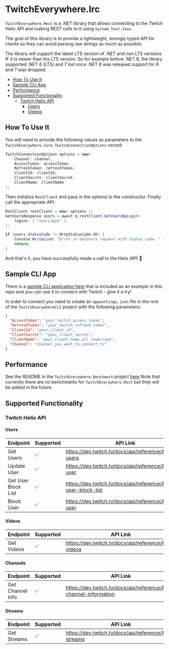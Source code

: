 # TwitchEverywhere.Irc
`TwitchEverywhere.Rest` is a .NET library that allows connecting to the Twitch Helix API and making REST calls to it using `System.Text.Json`.

The goal of this library is to provide a lightweight, strongly typed API for clients so they can avoid parsing raw strings as much as possible.

The library will support the latest LTS version of .NET and non LTS versions IF it is newer than the LTS version.
So for example before .NET 8, the library supported .NET 6 (LTS) and 7 but once .NET 8 was released support for 6 and 7 was dropped.

<!-- TOC -->
* [How To Use It](#how-to-use-it)
* [Sample CLI App](#sample-cli-app)
* [Performance](#performance)
* [Supported Functionality](#supported-functionality)
  * [Twitch Helix API](#twitch-helix-api)
    * [Users](#users)
    * [Videos](#videos)
<!-- TOC -->

## How To Use It
You will need to provide the following values as parameters to the `TwitchEverywhere.Core.TwitchConnectionOptions` record:
```csharp
TwitchConnectionOptions options = new(
    Channel: channel,
    AccessToken: accessToken,
    RefreshToken: refreshToken,
    ClientId: clientId,
    ClientSecret: clientSecret,
    ClientName: clientName
);
```

Then initialize `RestClient` and pass in the options to the constructor.
Finally call the appropriate API:
```csharp
RestClient restClient = new( options );
GetUsersResponse users = await m_restClient.GetUsersByLogin(
    logins: [ "userLogin" ] 
);

if (users.StatusCode != HttpStatusCode.OK) {
    Console.WriteLine( "Error in GetUsers request with status code: " + users.StatusCode );
    return;
}
```

And that's it, you have successfully made a call to the Helix API! 🎉

## Sample CLI App
There is a [sample CLI application here](https://github.com/pureooze/TwitchEverywhere/tree/main/TwitchEverywhereCLI) that is included as an example in this repo and you can use it to connect with Twitch – give it a try!

In order to connect you need to create an `appsettings.json` file in the root of the `TwitchEverywhereCLI` project with the following parameters:

```json
{
  "AccessToken": "your_twitch_access_token",
  "RefreshToken": "your_twitch_refresh_token",
  "ClientId": "your_client_id",
  "ClientSecret": "your_client_secret",
  "ClientName": "your_client_name_all_lowercase",
  "Channel": "channel_you_want_to_connect_to"
}
```

## Performance
See the README in the `TwitchEverywhere.Benchmark` project [here](https://github.com/pureooze/TwitchEverywhere/tree/main/TwitchEverywhere.Benchmark)
Note that currently there are no benchmarks for `TwitchEverywhere.Rest` but they will be added in the future.

## Supported Functionality

### Twitch Helix API

#### Users
| Endpoint            | Supported | API Link                                                      |
|---------------------|-----------|---------------------------------------------------------------|
| Get Users           | ✅         | https://dev.twitch.tv/docs/api/reference/#get-users           |
| Update User         | ✅         | https://dev.twitch.tv/docs/api/reference/#update-user         |
| Get User Block List | ✅         | https://dev.twitch.tv/docs/api/reference/#get-user-block-list |
| Block User          | ✅         | https://dev.twitch.tv/docs/api/reference/#block-user          |

#### Videos
| Endpoint    | Supported | API Link                                              |
|-------------|-----------|-------------------------------------------------------|
| Get Videos  | ✅         | https://dev.twitch.tv/docs/api/reference/#get-videos  |

#### Channels
| Endpoint         | Supported | API Link                                                          |
|------------------|-----------|-------------------------------------------------------------------|
| Get Channel Info | ✅         | https://dev.twitch.tv/docs/api/reference/#get-channel-information |

#### Streams
| Endpoint    | Supported | API Link                                              |
|-------------|-----------|-------------------------------------------------------|
| Get Streams | ✅         | https://dev.twitch.tv/docs/api/reference/#get-streams |